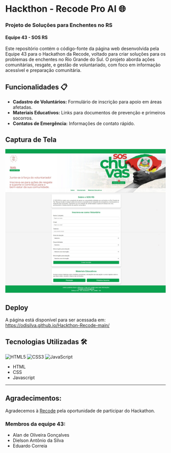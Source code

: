 # Hackthon - Recode Pro AI 🌐

### Projeto de Soluções para Enchentes no RS

#### Equipe 43 - SOS RS

Este repositório contém o código-fonte da página web desenvolvida pela Equipe 43 para o Hackathon da Recode, voltado para criar soluções para os problemas de enchentes no Rio Grande do Sul. O projeto aborda ações comunitárias, resgate, e gestão de voluntariado, com foco em informação acessível e preparação comunitária.

## Funcionalidades 📋

- **Cadastro de Voluntários:** Formulário de inscrição para apoio em áreas afetadas.
- **Materiais Educativos:** Links para documentos de prevenção e primeiros socorros.
- **Contatos de Emergência:** Informações de contato rápido.

## Captura de Tela

![screenshot](https://github.com/Alan-oliveir/Hackthon-Recode/blob/main/Imagens/screenshot.png)

## Deploy

A página está disponível para ser acessada em:
https://odisilva.github.io/Hackthon-Recode-main/

## Tecnologias Utilizadas 🛠

![HTML5](https://img.shields.io/badge/HTML5-E34F26?style=for-the-badge&logo=html5&logoColor=white)
![CSS3](https://img.shields.io/badge/CSS3-1572B6?style=for-the-badge&logo=css3&logoColor=white)
![JavaScript](https://img.shields.io/badge/JavaScript-F7DF1E?style=for-the-badge&logo=javascript&logoColor=black)

- HTML
- CSS
- Javascript

---

## Agradecimentos:

Agradecemos à [Recode](https://recodepro.org.br/) pela oportunidade de participar do Hackathon.

### Membros da equipe 43:

- Alan de Oliveira Gonçalves
- Dielson Antônio da Silva
- Eduardo Correia
